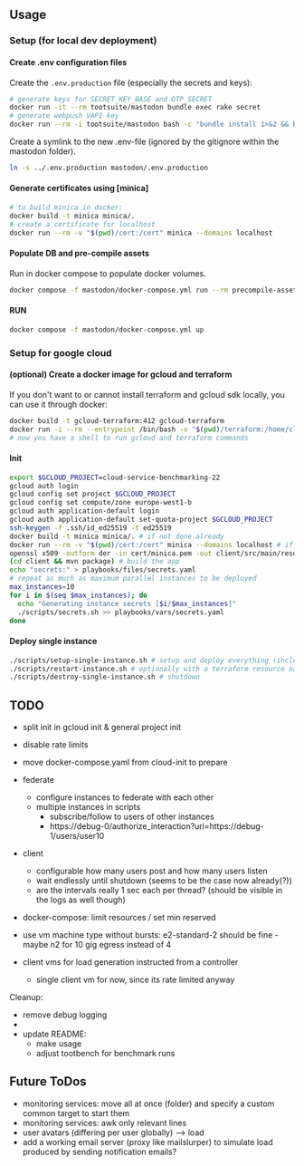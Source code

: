 ## Usage

### Setup (for local dev deployment)

#### Create .env configuration files

Create the `.env.production` file (especially the secrets and keys):

```sh
# generate keys for SECRET_KEY_BASE and OTP_SECRET
docker run -it --rm tootsuite/mastodon bundle exec rake secret
# generate webpush VAPI key
docker run --rm -i tootsuite/mastodon bash -c "bundle install 1>&2 && bundle exec rake mastodon:webpush:generate_vapid_key"
```

Create a symlink to the new .env-file (ignored by the gitignore within the mastodon folder).

```sh
ln -s ../.env.production mastodon/.env.production
```

#### Generate certificates using [minica]

```sh
# to build minica in docker:
docker build -t minica minica/.
# create a certificate for localhost
docker run --rm -v "$(pwd)/cert:/cert" minica --domains localhost
```

#### Populate DB and pre-compile assets

Run in docker compose to populate docker volumes.

```sh
docker compose -f mastodon/docker-compose.yml run --rm precompile-assets db-migrate
```

#### RUN

```sh
docker compose -f mastodon/docker-compose.yml up
```

### Setup for google cloud

#### (optional) Create a docker image for gcloud and terraform

If you don't want to or cannot install terraform and gcloud sdk locally, you can use it through docker:

```sh
docker build -t gcloud-terraform:412 gcloud-terraform
docker run -i --rm --entrypoint /bin/bash -v "$(pwd)/terraform:/home/cloudsdk/terraform" -v gcloud-config-personal:/home/cloudsdk/.config -v gcloud-config-root:/root/.config --name gcloud-terraform -w /home/cloudsdk/plans gcloud-terraform:412
# now you have a shell to run gcloud and terraform commands
```

#### Init

```sh
export $GCLOUD_PROJECT=cloud-service-benchmarking-22
gcloud auth login
gcloud config set project $GCLOUD_PROJECT
gcloud config set compute/zone europe-west1-b
gcloud auth application-default login
gcloud auth application-default set-quota-project $GCLOUD_PROJECT
ssh-keygen -f .ssh/id_ed25519 -t ed25519
docker build -t minica minica/. # if not done already
docker run --rm -v "$(pwd)/cert:/cert" minica --domains localhost # if not done already to generate the root cert
openssl x509 -outform der -in cert/minica.pem -out client/src/main/resources/minica.der
(cd client && mvn package) # build the app
echo "secrets:" > playbooks/files/secrets.yaml
# repeat as much as maximum parallel instances to be deployed
max_instances=10
for i in $(seq $max_instances); do
  echo "Generating instance secrets [$i/$max_instances]"
  ./scripts/secrets.sh >> playbooks/vars/secrets.yaml
done
```

#### Deploy single instance

```sh
./scripts/setup-single-instance.sh # setup and deploy everything (including certs)
./scripts/restart-instance.sh # optionally with a terraform resource name to be restarted (default: "instance client")
./scripts/destroy-single-instance.sh # shutdown
```

## TODO
- split init in gcloud init & general project init
- disable rate limits
- move docker-compose.yaml from cloud-init to prepare
- federate
  - configure instances to federate with each other
  - multiple instances in scripts
    - subscribe/follow to users of other instances
    - https://debug-0/authorize_interaction?uri=https://debug-1/users/user10
- client
  - configurable how many users post and how many users listen
  - wait endlessly until shutdown (seems to be the case now already(?))
  - are the intervals really 1 sec each per thread? (should be visible in the logs as well though)
- docker-compose: limit resources / set min reserved

- use vm machine type without bursts: e2-standard-2 should be fine - maybe n2 for 10 gig egress instead of 4
- client vms for load generation instructed from a controller
  - single client vm for now, since its rate limited anyway

Cleanup:
- remove debug logging
- 
- update README: 
  - make usage
  - adjust tootbench for benchmark runs

## Future ToDos

- monitoring services: move all at once (folder) and specify a custom common target to start them
- monitoring services: awk only relevant lines
- user avatars (differing per user globally) --> load
- add a working email server (proxy like mailslurper) to simulate load produced by sending notification emails?
